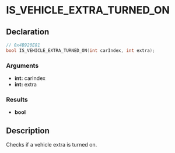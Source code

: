 # IS_VEHICLE_EXTRA_TURNED_ON

## Declaration
```cpp
// 0x4B920E81
bool IS_VEHICLE_EXTRA_TURNED_ON(int carIndex, int extra);
```

### Arguments
- **int:** carIndex
- **int:** extra

### Results
- **bool**

## Description
Checks if a vehicle extra is turned on.